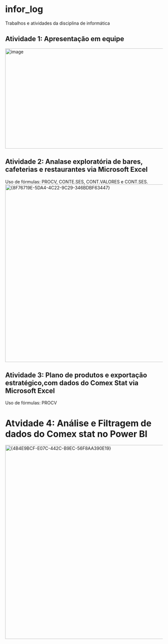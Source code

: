 # infor_log
Trabalhos e atividades da disciplina de informática
## Atividade 1: Apresentação em equipe
<img width="574" height="319" alt="image" src="https://github.com/user-attachments/assets/6c7de1a3-4393-4a0f-be67-effa44395f4c" />

## Atividade 2: Analase exploratória de bares, cafeterias e restaurantes via Microsoft Excel
Uso de fórmulas:  PROCV, CONTE.SES, CONT.VALORES e CONT.SES.
<img width="1354" height="566" alt="{8F76719E-5DA4-4C22-9C29-346BDBF63447}" src="https://github.com/user-attachments/assets/80c2f5b1-00a6-4c30-9255-e6c04ff02059" />

## Atividade 3: Plano de produtos e exportação estratégico,com dados do Comex Stat via Microsoft Excel 
Uso de fórmulas: PROCV

# Atvidade 4: Análise e Filtragem de dados do Comex stat no Power BI
<img width="1303" height="618" alt="{4B4E9BCF-E07C-442C-B9EC-56F8AA390E19}" src="https://github.com/user-attachments/assets/91565bb4-348a-4055-af0b-2b35d59ba507" />
